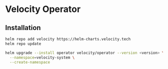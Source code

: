 # Velocity Operator

## Installation

```bash
helm repo add velocity https://helm-charts.velocity.tech
helm repo update

helm upgrade --install operator velocity/operator --version <version> \
  --namespace=velocity-system \
  --create-namespace 
```
